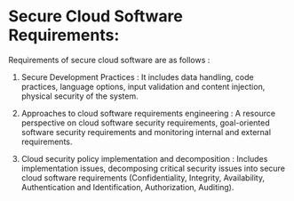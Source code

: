 # Secure Cloud Software Requirements:

Requirements of secure cloud software are as follows :

1. Secure Development Practices : It includes data handling, code practices, language options, input validation and content injection, physical security of the system.

2. Approaches to cloud software requirements engineering : A resource
perspective on cloud software security requirements, goal-oriented software security requirements and monitoring internal and external requirements.

3. Cloud security policy implementation and decomposition : Includes
implementation issues, decomposing critical security issues into secure cloud software requirements (Confidentiality, Integrity, Availability, Authentication and Identification, Authorization, Auditing).